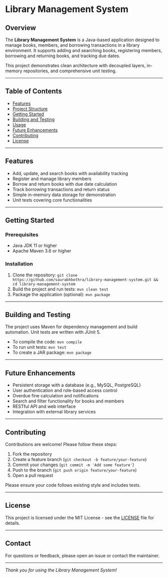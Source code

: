 # Library Management System

## Overview

The **Library Management System** is a Java-based application designed to manage books, members, and borrowing transactions in a library environment. It supports adding and searching books, registering members, borrowing and returning books, and tracking due dates.

This project demonstrates clean architecture with decoupled layers, in-memory repositories, and comprehensive unit testing.

---

## Table of Contents

- [Features](#features)
- [Project Structure](#project-structure)
- [Getting Started](#getting-started)
- [Building and Testing](#building-and-testing)
- [Usage](#usage)
- [Future Enhancements](#future-enhancements)
- [Contributing](#contributing)
- [License](#license)

---

## Features

- Add, update, and search books with availability tracking
- Register and manage library members
- Borrow and return books with due date calculation
- Track borrowing transactions and return status
- Simple in-memory data storage for demonstration
- Unit tests covering core functionalities

---

## Getting Started

### Prerequisites

- Java JDK 11 or higher
- Apache Maven 3.6 or higher

### Installation

1. Clone the repository: `git clone https://github.com/saurabhbothra/library-management-system.git && cd library-management-system`
2. Build the project and run tests: `mvn clean test`
3. Package the application (optional): `mvn package`


---

## Building and Testing

The project uses Maven for dependency management and build automation. Unit tests are written with JUnit 5.

- To compile the code: `mvn compile`
- To run unit tests: `mvn test`
- To create a JAR package: `mvn package`

---

## Future Enhancements

- Persistent storage with a database (e.g., MySQL, PostgreSQL)
- User authentication and role-based access control
- Overdue fine calculation and notifications
- Search and filter functionality for books and members
- RESTful API and web interface
- Integration with external library services

---

## Contributing

Contributions are welcome! Please follow these steps:

1. Fork the repository
2. Create a feature branch (`git checkout -b feature/your-feature`)
3. Commit your changes (`git commit -m 'Add some feature'`)
4. Push to the branch (`git push origin feature/your-feature`)
5. Open a pull request

Please ensure your code follows existing style and includes tests.

---

## License

This project is licensed under the MIT License - see the [LICENSE](LICENSE) file for details.

---

## Contact

For questions or feedback, please open an issue or contact the maintainer.

---

*Thank you for using the Library Management System!*














